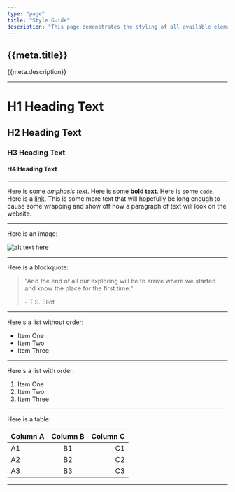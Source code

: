```yaml
---
type: "page"
title: "Style Guide"
description: "This page demonstrates the styling of all available elements."
---
```


## {{meta.title}}

{{meta.description}}

---

# H1 Heading Text

## H2 Heading Text

### H3 Heading Text

#### H4 Heading Text

---

Here is some *emphasis text*. Here is some **bold text**. Here is some `code`. Here is a [link](/). This is some more text that will hopefully be long enough to cause some wrapping and show off how a paragraph of text will look on the website.

---

Here is an image:

![alt text here](/trees.jpg)

---

Here is a blockquote:

> "And the end of all our exploring will be to arrive where we started and know the place for the first time."
>
> \- T.S. Eliot

---

Here's a list without order:

- Item One
- Item Two
- Item Three

---

Here's a list with order:

1. Item One
1. Item Two
1. Item Three

---

Here is a table:

|Column A | Column B | Column C |
|:--------|:--------:|---------:|
| A1      | B1       | C1       |
| A2      | B2       | C2       |
| A3      | B3       | C3       |

---
